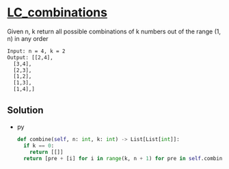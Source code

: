 # [LC_combinations](https://leetcode.com/problems/combinations)

Given n, k return all possible combinations of k numbers out of the range (1, n) in any order

```txt
Input: n = 4, k = 2
Output: [[2,4],
  [3,4],
  [2,3],
  [1,2],
  [1,3],
  [1,4],]
```

## Solution

* py

  ```py
  def combine(self, n: int, k: int) -> List[List[int]]:
    if k == 0:
      return [[]]
    return [pre + [i] for i in range(k, n + 1) for pre in self.combine(i - 1, k - 1)]
  ```
